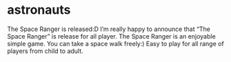astronauts
==========

The Space Ranger is released:D
I’m really happy to announce that “The Space Ranger” is release for all player. The Space Ranger is an enjoyable simple game. You can take a space walk freely:) Easy to play for all range of players from child to adult.
